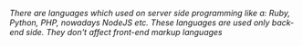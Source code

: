 _There are languages which used on server side programming like a: Ruby, Python, PHP, nowadays NodeJS etc. These languages are used only back-end side. They don't affect front-end markup languages_
